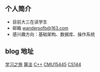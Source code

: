 ## 个人简介
- 目前大三在读学生
- 邮箱 wandersofb@163.com
- 感兴趣方向：基础架构、数据库、操作系统

## blog 地址
[学习之旅](https://wandersofb.gitbook.io/xue-xi-zhi-lv/)
[算法](https://wandersofb.gitbook.io/suan-fa/)
[C++](https://wandersofb.gitbook.io/c++/)
[CMU15445](https://wandersofb.gitbook.io/cmu15445/)
[CS144](https://wandersofb.gitbook.io/cs144/)
